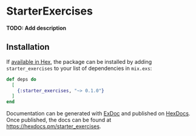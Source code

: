 # StarterExercises

**TODO: Add description**

## Installation

If [available in Hex](https://hex.pm/docs/publish), the package can be installed
by adding `starter_exercises` to your list of dependencies in `mix.exs`:

```elixir
def deps do
  [
    {:starter_exercises, "~> 0.1.0"}
  ]
end
```

Documentation can be generated with [ExDoc](https://github.com/elixir-lang/ex_doc)
and published on [HexDocs](https://hexdocs.pm). Once published, the docs can
be found at <https://hexdocs.pm/starter_exercises>.

